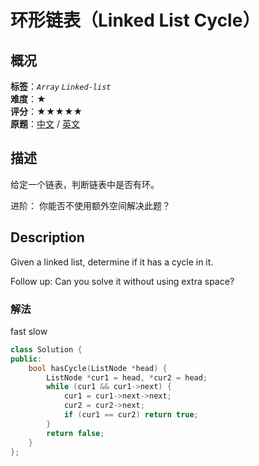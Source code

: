 # 环形链表（Linked List Cycle）
## 概况
**标签**：*`Array`*  *`Linked-list`*<br>
**难度**：★<br>
**评分**：★★★★★<br>
**原题**：[中文](https://leetcode-cn.com/problems/linked-list-cycle) / [英文](https://leetcode.com/problems/linked-list-cycle)

## 描述
给定一个链表，判断链表中是否有环。

进阶：
你能否不使用额外空间解决此题？

## Description
Given a linked list, determine if it has a cycle in it.

Follow up:
Can you solve it without using extra space?


### 解法
fast slow
```c++
class Solution {
public:
    bool hasCycle(ListNode *head) {
        ListNode *cur1 = head, *cur2 = head;
        while (cur1 && cur1->next) {
            cur1 = cur1->next->next;
            cur2 = cur2->next;
            if (cur1 == cur2) return true;
        }
        return false;
    }
};
```